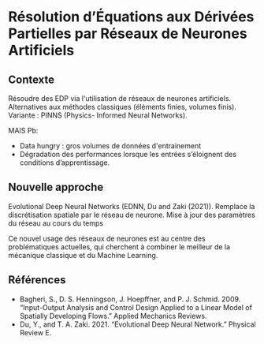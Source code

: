 # Résolution d’Équations aux Dérivées Partielles par Réseaux de Neurones Artificiels

## Contexte
Résoudre des EDP via l'utilisation de réseaux de neurones artificiels. Alternatives aux méthodes classiques (éléments finies, volumes finis).
Variante : PINNS (Physics- Informed Neural Networks).

MAIS Pb: 
- Data hungry : gros volumes de données d'entrainement
- Dégradation des performances lorsque les entrées s’éloignent des conditions d’apprentissage.

## Nouvelle approche
Evolutional Deep Neural Networks (EDNN, Du and Zaki (2021)).
Remplace la discrétisation spatiale par le réseau de neurone. Mise à jour des paramètres du réseau au cours du temps

Ce nouvel usage des réseaux de neurones est au centre des problématiques actuelles, qui cherchent à combiner le meilleur de la mécanique classique et du Machine Learning.

## Références
- Bagheri, S., D. S. Henningson, J. Hoepffner, and P. J. Schmid. 2009. “Input-Output Analysis and Control Design Applied to a Linear Model of Spatially Developing Flows.” Applied Mechanics Reviews.
- Du, Y., and T. A. Zaki. 2021. “Evolutional Deep Neural Network.” Physical Review E.